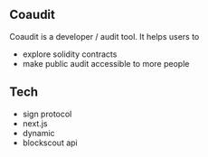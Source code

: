 ## Coaudit

Coaudit is a developer / audit tool.
It helps users to 
- explore solidity contracts
- make public audit accessible to more people

## Tech 
- sign protocol
- next.js
- dynamic
- blockscout api
